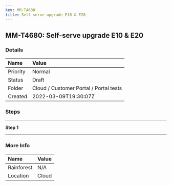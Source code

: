 ```yaml
---
key: MM-T4680
title: Self-serve upgrade E10 & E20
---
```


## MM-T4680: Self-serve upgrade E10 & E20

### Details

| Name     | Value                                  |
| :------- | :------------------------------------- |
| Priority | Normal                                 |
| Status   | Draft                                  |
| Folder   | Cloud / Customer Portal / Portal tests |
| Created  | 2022-03-09T19:30:07Z                   |

### Steps

<hr/>

**Step 1**

> <article></article>

<hr/>

### More Info

| Name       | Value |
| :--------- | :---- |
| Rainforest | N/A   |
| Location   | Cloud |
